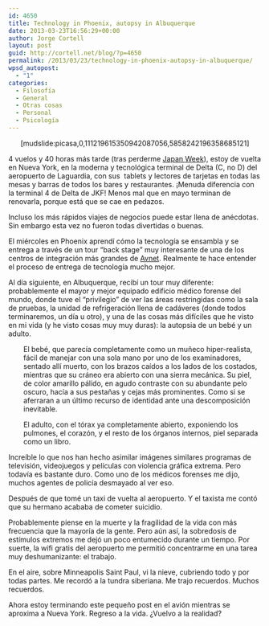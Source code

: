 ```yaml
---
id: 4650
title: Technology in Phoenix, autopsy in Albuquerque
date: 2013-03-23T16:56:29+00:00
author: Jorge Cortell
layout: post
guid: http://cortell.net/blog/?p=4650
permalink: /2013/03/23/technology-in-phoenix-autopsy-in-albuquerque/
wpsd_autopost:
  - "1"
categories:
  - Filosofí­a
  - General
  - Otras cosas
  - Personal
  - Psicología
---
```

<p style="text-align: center">
  [mudslide:picasa,0,111219615350942087056,5858242196358685121]
</p>

4 vuelos y 40 horas más tarde (tras perderme <a title="http://www.grandcentralterminal.com/event/japan-week/2145410449" href="http://www.grandcentralterminal.com/event/japan-week/2145410449" target="_blank">Japan Week</a>), estoy de vuelta en Nueva York, en la moderna y tecnológica terminal de Delta (C, no D) del aeropuerto de Laguardia, con sus  tablets y lectores de tarjetas en todas las mesas y barras de todos los bares y restaurantes. ¡Menuda diferencia con la terminal 4 de Delta de JKF! Menos mal que en mayo terminan de renovarla, porque está que se cae en pedazos.

Incluso los más rápidos viajes de negocios puede estar llena de anécdotas. Sin embargo esta vez no fueron todas divertidas o buenas.

El miércoles en Phoenix aprendí cómo la tecnología se ensambla y se entrega a través de un tour &#8220;back stage&#8221; muy interesante de una de los centros de integración más grandes de <a title="http://www.avnet.com" href="http://www.avnet.com" target="_blank">Avnet</a>. Realmente te hace entender el proceso de entrega de tecnología mucho mejor.

Al día siguiente, en Albuquerque, recibí un tour muy diferente: probablemente el mayor y mejor equipado edificio médico forense del mundo, donde tuve el &#8220;privilegio&#8221; de ver las áreas restringidas como la sala de pruebas, la unidad de refrigeración llena de cadáveres (donde todos terminaremos, un día u otro), y una de las cosas más difíciles que he visto en mi vida (y he visto cosas muy muy duras): la autopsia de un bebé y un adulto.

<p style="padding-left: 30px">
  El bebé, que parecía completamente como un muñeco hiper-realista, fácil de manejar con una sola mano por uno de los examinadores, sentado allí muerto, con los brazos caídos a los lados de los costados, mientras que su cráneo era abierto con una sierra mecánica. Su piel, de color amarillo pálido, en agudo contraste con su abundante pelo oscuro, hacía a sus pestañas y cejas más prominentes. Como si se aferraran a un último recurso de identidad ante una descomposición inevitable.
</p>

<p style="padding-left: 30px">
  El adulto, con el tórax ya completamente abierto, exponiendo los pulmones, el corazón, y el resto de los órganos internos, piel separada como un libro.
</p>

Increíble lo que nos han hecho asimilar imágenes similares programas de televisión, videojuegos y películas con violencia gráfica extrema. Pero todavía es bastante duro. Como uno de los médicos forenses me dijo, muchos agentes de policía desmayado al ver eso.

Después de que tomé un taxi de vuelta al aeropuerto. Y el taxista me contó que su hermano acababa de cometer suicidio.

Probablemente piense en la muerte y la fragilidad de la vida con más frecuencia que la mayoría de la gente. Pero aún así, la sobredosis de estímulos extremos me dejó un poco entumecido durante un tiempo. Por suerte, la wifi gratis del aeropuerto me permitió concentrarme en una tarea muy deshumanizante: el trabajo.

En el aire, sobre Minneapolis Saint Paul, vi la nieve, cubriendo todo y por todas partes. Me recordó a la tundra siberiana. Me trajo recuerdos. Muchos recuerdos.

Ahora estoy terminando este pequeño post en el avión mientras se aproxima a Nueva York. Regreso a la vida. ¿Vuelvo a la realidad?